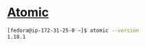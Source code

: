 # [Atomic](https://github.com/projectatomic/atomic)

```sh
[fedora@ip-172-31-25-0 ~]$ atomic --version 
1.18.1
```
